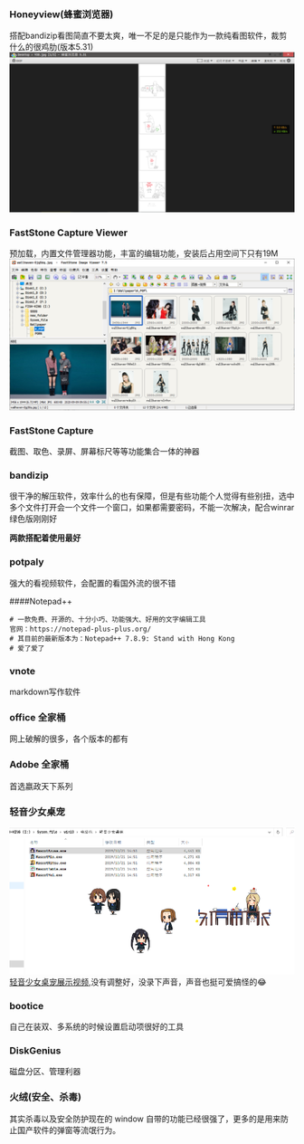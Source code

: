 ### Honeyview(蜂蜜浏览器)

搭配bandizip看图简直不要太爽，唯一不足的是只能作为一款纯看图软件，裁剪什么的很鸡肋(版本5.31)
![2020-10-14\_101359](images/win_Honeyview.png)

### FastStone Capture Viewer

预加载，内置文件管理器功能，丰富的编辑功能，安装后占用空间下只有19M
![](images/win_FSC.png)

### FastStone Capture

截图、取色、录屏、屏幕标尺等等功能集合一体的神器

### bandizip

很干净的解压软件，效率什么的也有保障，但是有些功能个人觉得有些别扭，选中多个文件打开会一个文件一个窗口，如果都需要密码，不能一次解决，配合winrar绿色版刚刚好

**两款搭配着使用最好**


### potpaly

强大的看视频软件，会配置的看国外流的很不错

####Notepad++

    # 一款免费、开源的、十分小巧、功能强大、好用的文字编辑工具
    官网：https://notepad-plus-plus.org/
    # 其目前的最新版本为：Notepad++ 7.8.9: Stand with Hong Kong
    # 爱了爱了

### vnote

markdown写作软件

### office 全家桶

网上破解的很多，各个版本的都有

### Adobe 全家桶

首选嬴政天下系列

### 轻音少女桌宠

![](images/win_pet.png)
[轻音少女桌宠展示视频](Others/Video_2020-10-14_104113.wmv),没有调整好，没录下声音，声音也挺可爱搞怪的😂

### bootice

自己在装双、多系统的时候设置启动项很好的工具

### DiskGenius

磁盘分区、管理利器

### 火绒(安全、杀毒)

其实杀毒以及安全防护现在的 window 自带的功能已经很强了，更多的是用来防止国产软件的弹窗等流氓行为。